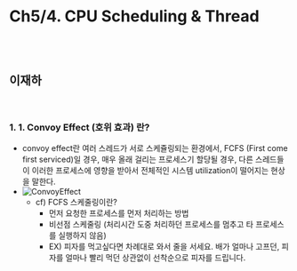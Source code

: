 # Ch5/4. CPU Scheduling & Thread 

<br>
<br>

## 이재하

<br>

### 1. 1. Convoy Effect (호위 효과) 란?
- convoy effect란 여러 스레드가 서로 스케쥴링되는 환경에서, FCFS (First come first serviced)일 경우, 매우 올래 걸리는 프로세스기 할당될 경우, 다른 스레드들이 이러한 프로세스에 영향을 받아서 전체적인 시스템 utilization이 떨어지는 현상을 말한다.
- ![ConvoyEffect](https://images.velog.io/images/leeesangheee/post/be806447-d912-41a1-98f9-c5292202c3fc/4.png)
  - cf) FCFS 스케줄링이란?
    - 먼저 요청한 프로세스를 먼저 처리하는 방법
    - 비선점 스케줄링 (처리시간 도중 처리하던 프로세스를 멈추고 타 프로세스를 실행하지 않음)
    - EX) 피자를 먹고싶다면 차례대로 와서 줄을 서세요. 배가 얼마나 고프던, 피자를 얼마나 빨리 먹던 상관없이 선착순으로 피자를 드립니다.

